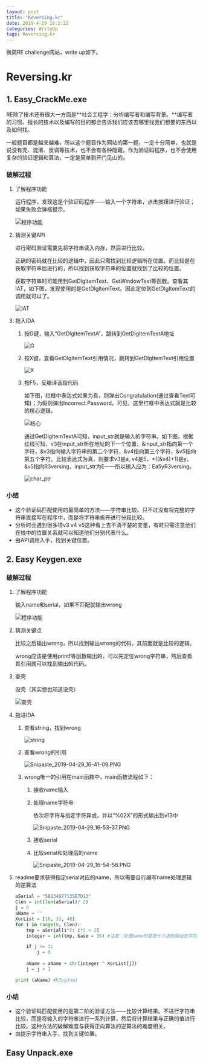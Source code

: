 ```yaml
---
layout: post
title: "Reversing.kr"
date: 2019-4-29 16:2:22
categories: WriteUp
tags: Reversing.kr
---
```


微简RE challenge网站，write up如下。

# Reversing.kr

## 1. Easy_CrackMe.exe

RE除了技术还有很大一方面是**社会工程学：分析编写者和编写背景。**编写者的习惯、擅长的技术以及编写的目的都会告诉我们应该去哪里找我们想要的东西以及如何找。

一般题目都是越来越难，所以这个题目作为网站的第一题，一定十分简单，也就是说没有壳、混淆、反调等技术，也不会有各种隐藏。作为验证码程序，也不会使用复杂的验证逻辑和算法，一定是简单到开门见山的。

### 破解过程

1. 了解程序功能

   运行程序，发现这是个验证码程序——输入一个字符串，点击按钮进行验证；如果失败会弹框提示。

   ![程序功能](https://raw.githubusercontent.com/chrishuppor/imgDepot/master/Snipaste_2019-04-29_15-28-32.PNG)

2. 猜测关键API

   进行密码验证需要先将字符串读入内存，然后进行比较。

   正确的密码就在比较的逻辑中，因此只需找到比较逻辑所在位置。而比较是在获取字符串后进行的，所以找到获取字符串的位置就找到了比较的位置。

   获取字符串时可能用到GetDlgItemText、GetWindowText等函数。查看其IAT，如下图，发现使用的是GetDlgItemText。因此定位到GetDlgItemText的调用就可以了。

   ![IAT](https://raw.githubusercontent.com/chrishuppor/imgDepot/master/Snipaste_2019-04-29_15-32-00.PNG)

3. 拖入IDA

   1. 按G键，输入“GetDlgItemTextA”，跳转到GetDlgItemTextA地址

      ![G](https://raw.githubusercontent.com/chrishuppor/imgDepot/master/Snipaste_2019-04-29_15-36-42.PNG)

   2. 按X键，查看GetDlgItemText引用情况，跳转到GetDlgItemText引用位置

      ![X](https://raw.githubusercontent.com/chrishuppor/imgDepot/master/Snipaste_2019-04-29_15-38-18.PNG)

   3. 按F5，反编译该段代码

      如下图，红框中表达式如果为真，则弹出Congratulation(通过查看Text可知)；为假则弹出Incorrect Password。可见，这里红框中表达式就是比较的核心逻辑。

      ![核心](https://raw.githubusercontent.com/chrishuppor/imgDepot/master/Snipaste_2019-04-29_15-39-38.PNG)

      通过GetDlgItemTextA可知，input_str就是输入的字符串。如下图，根据红线可知，v3在input_str所在地址的下一个位置，&input_str指向第一个字符，&v3指向输入字符串的第二个字符，&v4指向第三个字符，&v5指向第五个字符。比较表达式为真，则要求v3是a, v4是5，*((&v4)+1)是y，&v5指向R3versing，input_str为E——所以输入应为：Ea5yR3versing。

      ![char_ptr](https://raw.githubusercontent.com/chrishuppor/imgDepot/master/Snipaste_2019-04-29_15-43-06.PNG)

### 小结

* 这个验证码匹配使用的最简单的方法——字符串比较。只不过没有将完整的字符串直接写在程序中，而是将字符串拆开进行分段比较。
* 分析时会遇到很多项v3 v4 v5这种看上去不清不楚的变量，有时只需注意他们在栈中的位置关系就可以知道他们分别代表什么。
* 由API调用入手，找到关键位置。

## 2. Easy Keygen.exe

### 破解过程

1. 了解程序功能

   输入name和serial，如果不匹配就输出wrong

   ![程序功能](https://raw.githubusercontent.com/chrishuppor/imgDepot/master/Snipaste_2019-04-29_16-32-9.PNG)

2. 猜测关键点

   比较之后输出wrong，所以找到输出wrong的代码，其前面就是比较的逻辑。

   wrong应该是使用printf等函数输出的，可以先定位wrong字符串，然后查看其引用就可以找到输出的代码。

3. 查壳

   没壳（其实想也知道没壳）

   ![查壳](https://raw.githubusercontent.com/chrishuppor/imgDepot/master/Snipaste_2019-04-29_16-35-54.PNG)

4. 拖进IDA

   1. 查看string，找到wrong

      ![string](https://raw.githubusercontent.com/chrishuppor/imgDepot/master/Snipaste_2019-04-29_16-39-27.PNG)

   2. 查看wrong的引用

      ![Snipaste_2019-04-29_16-41-09.PNG](https://raw.githubusercontent.com/chrishuppor/imgDepot/master/Snipaste_2019-04-29_16-41-09.PNG)

   3. wrong唯一的引用在main函数中，main函数流程如下：

      1. 接收name输入

      2. 处理name字符串

         依次将字符与指定字符异或，并以“%02X”的形式输出到v13中

         ![Snipaste_2019-04-29_16-53-37.PNG](https://raw.githubusercontent.com/chrishuppor/imgDepot/master/Snipaste_2019-04-29_16-53-37.PNG)

      3. 接收serial

      4. 比较serial和处理后的name

         ![Snipaste_2019-04-29_16-54-56.PNG](https://raw.githubusercontent.com/chrishuppor/imgDepot/master/Snipaste_2019-04-29_16-54-56.PNG)

5. readme要求获得指定serial对应的name，所以需要自行编写name处理逻辑的逆算法

   ```python
   aSerial = "5B134977135E7D13"
   Clen = int(len(aSerial)/ 2)
   j = 0
   aName = ''
   XorList = [16, 32, 48]
   for i in range(0, Clen):
       tmp = aSerial[i*2: i*2 + 2]
       integer = int(tmp, base = 16) #注意：处理name时是按十六进制输出到字符串的，所以逆算法也要先把字符串变为十六进制整数
   
       if j >= 3:
           j = 0
           
       aName = aName + chr(integer ^ XorList[j])
       j = j + 1
   
   print (aName) #K3yg3nm3
   ```

### 小结

* 这个验证码匹配使用的是第二阶的验证方法——比较计算结果。不进行字符串比较，而是将输入的字符串进行一系列计算，然后将计算结果与正确的值进行比较。这种方法的破解难度与获得正向算法的逆算法的难度相关。
* 由提示字符串入手，找到关键位置。

## Easy Unpack.exe

